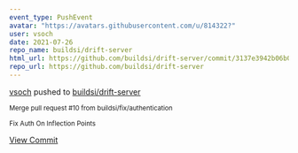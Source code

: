 ```yaml
---
event_type: PushEvent
avatar: "https://avatars.githubusercontent.com/u/814322?"
user: vsoch
date: 2021-07-26
repo_name: buildsi/drift-server
html_url: https://github.com/buildsi/drift-server/commit/3137e3942b06b0a64c0d04fafeecc7f755a2590d
repo_url: https://github.com/buildsi/drift-server
---
```


<a href='https://github.com/vsoch' target='_blank'>vsoch</a> pushed to <a href='https://github.com/buildsi/drift-server' target='_blank'>buildsi/drift-server</a>

<small>Merge pull request #10 from buildsi/fix/authentication

Fix Auth On Inflection Points</small>

<a href='https://github.com/buildsi/drift-server/commit/3137e3942b06b0a64c0d04fafeecc7f755a2590d' target='_blank'>View Commit</a>
